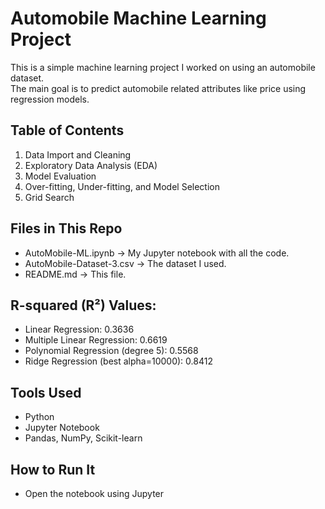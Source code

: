 # Automobile Machine Learning Project

This is a simple machine learning project I worked on using an automobile dataset.  
The main goal is to predict automobile related attributes like price using regression models.

## Table of Contents
1. Data Import and Cleaning
2. Exploratory Data Analysis (EDA)
3. Model Evaluation
4. Over-fitting, Under-fitting, and Model Selection
5. Grid Search

## Files in This Repo
- AutoMobile-ML.ipynb → My Jupyter notebook with all the code.
- AutoMobile-Dataset-3.csv → The dataset I used.
- README.md → This file.

## R-squared (R²) Values:
- Linear Regression: 0.3636
- Multiple Linear Regression: 0.6619
- Polynomial Regression (degree 5): 0.5568
- Ridge Regression (best alpha=10000): 0.8412

## Tools Used
- Python
- Jupyter Notebook
- Pandas, NumPy, Scikit-learn

## How to Run It
- Open the notebook using Jupyter
